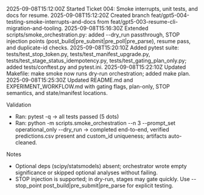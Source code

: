2025-09-08T15:12:00Z Started Ticket 004: Smoke interrupts, unit tests, and docs for resume.
2025-09-08T15:12:20Z Created branch feat/gpt5-004-testing-smoke-interrupts-and-docs from feat/gpt5-003-resume-cli-migration-and-tooling.
2025-09-08T15:16:30Z Extended scripts/smoke_orchestration.py: added --dry_run passthrough, STOP injection points (post_build|pre_submit|pre_poll|pre_parse), resume pass, and duplicate-id checks.
2025-09-08T15:20:10Z Added pytest suite: tests/test_stop_token.py, tests/test_manifest_upgrade.py, tests/test_stage_status_idempotency.py, tests/test_gating_plan_only.py; added tests/conftest.py and pytest.ini.
2025-09-08T15:22:10Z Updated Makefile: make smoke now runs dry-run orchestration; added make plan.
2025-09-08T15:25:30Z Updated README.md and EXPERIMENT_WORKFLOW.md with gating flags, plan-only, STOP semantics, and state/manifest locations.

Validation
- Ran: pytest -q → all tests passed (5 dots)
- Ran: python -m scripts.smoke_orchestration --n 3 --prompt_set operational_only --dry_run → completed end-to-end, verified predictions.csv present and custom_id uniqueness; artifacts auto-cleaned.

Notes
- Optional deps (scipy/statsmodels) absent; orchestrator wrote empty significance or skipped optional analyses without failing.
- STOP injection is supported; in dry-run, stages may gate quickly. Use --stop_point post_build|pre_submit|pre_parse for explicit testing.

